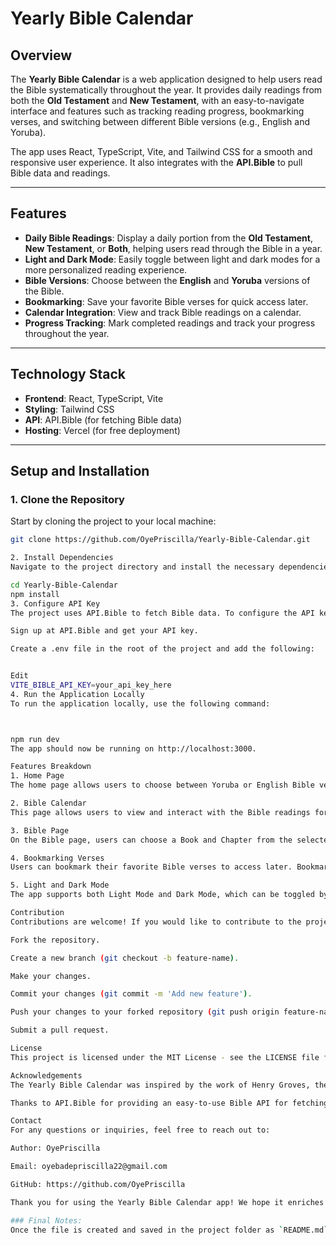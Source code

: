 # Yearly Bible Calendar

## Overview

The **Yearly Bible Calendar** is a web application designed to help users read the Bible systematically throughout the year. It provides daily readings from both the **Old Testament** and **New Testament**, with an easy-to-navigate interface and features such as tracking reading progress, bookmarking verses, and switching between different Bible versions (e.g., English and Yoruba).

The app uses React, TypeScript, Vite, and Tailwind CSS for a smooth and responsive user experience. It also integrates with the **API.Bible** to pull Bible data and readings.

---

## Features

- **Daily Bible Readings**: Display a daily portion from the **Old Testament**, **New Testament**, or **Both**, helping users read through the Bible in a year.
- **Light and Dark Mode**: Easily toggle between light and dark modes for a more personalized reading experience.
- **Bible Versions**: Choose between the **English** and **Yoruba** versions of the Bible.
- **Bookmarking**: Save your favorite Bible verses for quick access later.
- **Calendar Integration**: View and track Bible readings on a calendar.
- **Progress Tracking**: Mark completed readings and track your progress throughout the year.

---

## Technology Stack

- **Frontend**: React, TypeScript, Vite
- **Styling**: Tailwind CSS
- **API**: API.Bible (for fetching Bible data)
- **Hosting**: Vercel (for free deployment)

---

## Setup and Installation

### 1. **Clone the Repository**

Start by cloning the project to your local machine:

```bash
git clone https://github.com/OyePriscilla/Yearly-Bible-Calendar.git

2. Install Dependencies
Navigate to the project directory and install the necessary dependencies:

cd Yearly-Bible-Calendar
npm install
3. Configure API Key
The project uses API.Bible to fetch Bible data. To configure the API key, follow these steps:

Sign up at API.Bible and get your API key.

Create a .env file in the root of the project and add the following:


Edit
VITE_BIBLE_API_KEY=your_api_key_here
4. Run the Application Locally
To run the application locally, use the following command:



npm run dev
The app should now be running on http://localhost:3000.

Features Breakdown
1. Home Page
The home page allows users to choose between Yoruba or English Bible versions. It also provides an option to view the Bible Calendar.

2. Bible Calendar
This page allows users to view and interact with the Bible readings for the year. Users can select between Old Testament, New Testament, or Both and track their daily readings.

3. Bible Page
On the Bible page, users can choose a Book and Chapter from the selected Bible version. Each chapter displays the verses, and users can read and bookmark them.

4. Bookmarking Verses
Users can bookmark their favorite Bible verses to access later. Bookmarked verses are saved in local storage for future sessions.

5. Light and Dark Mode
The app supports both Light Mode and Dark Mode, which can be toggled by the user for a better reading experience.

Contribution
Contributions are welcome! If you would like to contribute to the project, feel free to fork the repository, make changes, and submit a pull request. Please follow the steps below to contribute:

Fork the repository.

Create a new branch (git checkout -b feature-name).

Make your changes.

Commit your changes (git commit -m 'Add new feature').

Push your changes to your forked repository (git push origin feature-name).

Submit a pull request.

License
This project is licensed under the MIT License - see the LICENSE file for details.

Acknowledgements
The Yearly Bible Calendar was inspired by the work of Henry Groves, the creator of the original Yearly Bible Calendar.

Thanks to API.Bible for providing an easy-to-use Bible API for fetching data.

Contact
For any questions or inquiries, feel free to reach out to:

Author: OyePriscilla

Email: oyebadepriscilla22@gmail.com

GitHub: https://github.com/OyePriscilla

Thank you for using the Yearly Bible Calendar app! We hope it enriches your Bible reading journey.

### Final Notes:
Once the file is created and saved in the project folder as `README.md`, it will be available to anyone who views the project on GitHub or any other repository hosting platform.

